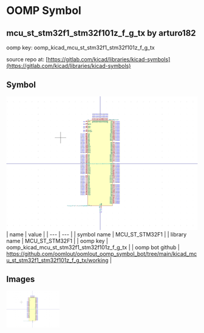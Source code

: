 # OOMP Symbol  
## mcu_st_stm32f1_stm32f101z_f_g_tx  by arturo182  
  
oomp key: oomp_kicad_mcu_st_stm32f1_stm32f101z_f_g_tx  
  
source repo at: [https://gitlab.com/kicad/libraries/kicad-symbols](https://gitlab.com/kicad/libraries/kicad-symbols)  
## Symbol  
  
[![working.png](working_600.png)](working.png)  
| name | value | 
| --- | --- | 
| symbol name | MCU_ST_STM32F1 | 
| library name | MCU_ST_STM32F1 | 
| oomp key | oomp_kicad_mcu_st_stm32f1_stm32f101z_f_g_tx | 
| oomp bot github | https://github.com/oomlout/oomlout_oomp_symbol_bot/tree/main/kicad_mcu_st_stm32f1_stm32f101z_f_g_tx/working | 
## Images  
  
[![working.png](working_140.png)](working.png)  
